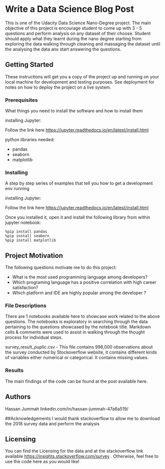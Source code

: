 # Write a Data Science Blog Post

This is one of the Udacity Data Science Nano-Degree project. The main objective of this project is encourage student to come up with 3 - 5 questions and perform analysis on any dataset of their choose. Student should apply what they learnt during the nano degree starting from exploring the data walking through cleaning and massaging the dataset until the analysing the data ans start answering the questions.

## Getting Started

These instructions will get you a copy of the project up and running on your local machine for development and testing purposes. See deployment for notes on how to deploy the project on a live system.

### Prerequisites

What things you need to install the software and how to install them

installing Jupyter:

Follow the link here https://jupyter.readthedocs.io/en/latest/install.html

python libraries needed:
- pandas
- seaborn
- matplotlib



### Installing

A step by step series of examples that tell you how to get a development env running

installing Jupyter:

Follow the link here https://jupyter.readthedocs.io/en/latest/install.html

Once you installed it, open it and install the following library from within jupyter notebook:
```
%pip install pandas
%pip install seaborn
%pip install matplotlib
```

## Project Motivation
The following questions motivate me to do this project:

- What is the most used programming language among developers?
- Which programing language has a positive correlation with high career satisfaction?
- Which platform and IDE are highly popular among the developer ?

### File Descriptions

There are 1 notebooks available here to showcase work related to the above questions. The notebooks is exploratory in searching through the data pertaining to the questions showcased by the notebook title. Markdown cells & comments were used to assist in walking through the thought process for individual steps.

survey_result_puplic.csv - This file contains 998,000 observations about the survey conducted by Stockoverflow website, it contains different kinds of variables either numerical or categorical. It contains missing values.


### Results

The main findings of the code can be found at the post available here.


## Authors
Hassan Jummah 
linkedin.com/in/hassan-jummah-47a6a519/

##Acknowledgements
I would thank stackoverflow to allow me to download the 2018 survey data and perform the analysis

## Licensing
You can find the Licensing for the data and at the stackoverflow link available https://insights.stackoverflow.com/survey . Otherwise, feel free to use the code here as you would like!
